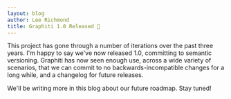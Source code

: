 ```yaml
---
layout: blog
author: Lee Richmond
title: Graphiti 1.0 Released 🎉
---
```


This project has gone through a number of iterations over the past three years. I'm happy to say we've now released 1.0, committing to semantic versioning. Graphiti has now seen enough use, across a wide variety of scenarios, that we can commit to no backwards-incompatible changes for a long while, and a changelog for future releases.

We'll be writing more in this blog about our future roadmap. Stay tuned!

<br />
<br />
<br />
<br />
<br />
<br />
<br />
<br />
<br />
<br />
<br />
<br />
<br />
<br />
<br />
<br />
<br />
<br />
<br />
<br />
<br />
